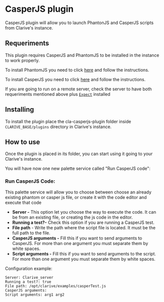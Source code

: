 
# CasperJS plugin

CasperJS plugin will allow you to launch PhantonJS and CasperJS scripts from Clarive's instance.

## Requeriments

This plugin requires CasperJS and PhantomJS to be installed in the instance to work properly.

To install PhantomJS you need to click [here](http://phantomjs.org/download.html) and follow the instructions.

To install CasperJS you need to click [here](http://docs.casperjs.org/en/latest/installation.html#installing-from-git) and follow the instructions.

If you are going to run on a remote server, check the server to have both requeriments mentioned above plus [`Expect`](http://expect.sourceforge.net/) installed

## Installing

To install the plugin place the cla-casperjs-plugin folder inside `CLARIVE_BASE/plugins`
directory in Clarive's instance.

## How to use

Once the plugin is placed in its folder, you can start using it going to your Clarive's
instance.

You will have now one new palette service called "Run CasperJS code":

### Run CasperJS Code:

This palette service will allow you to choose between choose an already existing phantom or casper js file, or create it with the code editor and execute that code

- **Server -** This option let you choose the way to execute the code. It can be from an existing file, or creating the js code in the editor.
- **Running a test?-** Check this option if you are running a CasperJS test.
- **File path** - Write the path where the script file is located. It must be the full path to the file.
- **CasperJS arguments -** Fill this if you want to send arguments to CasperJS. For more than one argument you must separate them by white spaces.
- **Script arguments -** Fill this if you want to send arguments to the script. For more than one argument you must separate them by white spaces.

Configuration example:

	Server: Clarive_server
    Running a test?: true
    File path: /opt/clarive/examples/casperTest.js
    CasperJS arguments: 
    Script arguments: arg1 arg2
